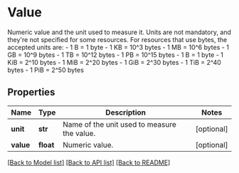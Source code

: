 # Value

Numeric value and the unit used to measure it.  Units are not mandatory, and they're not specified for some resources. For resources that use bytes, the accepted units are:  - 1 B = 1 byte - 1 KB = 10^3 bytes - 1 MB = 10^6 bytes - 1 GB = 10^9 bytes - 1 TB = 10^12 bytes - 1 PB = 10^15 bytes  - 1 B = 1 byte - 1 KiB = 2^10 bytes - 1 MiB = 2^20 bytes - 1 GiB = 2^30 bytes - 1 TiB = 2^40 bytes - 1 PiB = 2^50 bytes
## Properties
Name | Type | Description | Notes
------------ | ------------- | ------------- | -------------
**unit** | **str** | Name of the unit used to measure the value. | [optional] 
**value** | **float** | Numeric value. | [optional] 

[[Back to Model list]](../README.md#documentation-for-models) [[Back to API list]](../README.md#documentation-for-api-endpoints) [[Back to README]](../README.md)


